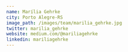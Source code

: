 ```yaml
---
name: Marília Gehrke
city: Porto Alegre-RS
image_path: /images/team/marilia_gehrke.jpg
twitter: marilia_gehrke
website: medium.com/@mariliagehrke
linkedin: mariliagehrke
---
```

